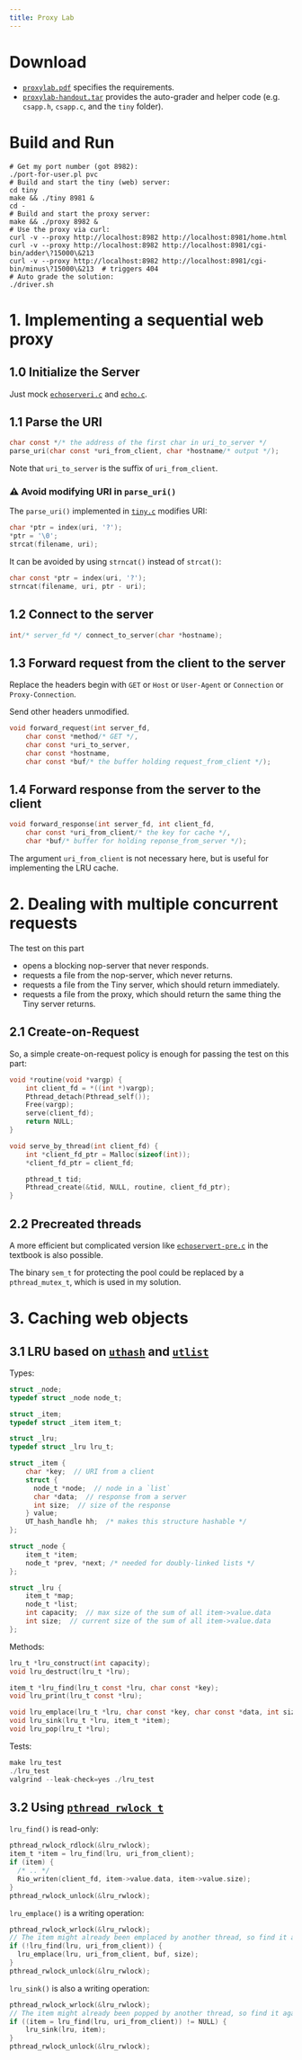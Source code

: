 ```yaml
---
title: Proxy Lab
---
```


# Download

- [`proxylab.pdf`](./proxy/proxylab.pdf) specifies the requirements.
- [`proxylab-handout.tar`](https://csapp.cs.cmu.edu/3e/proxylab-handout.tar) provides the auto-grader and helper code (e.g. `csapp.h`, `csapp.c`, and the `tiny` folder).

# Build and Run

```shell
# Get my port number (got 8982):
./port-for-user.pl pvc
# Build and start the tiny (web) server:
cd tiny
make && ./tiny 8981 &
cd -
# Build and start the proxy server:
make && ./proxy 8982 &
# Use the proxy via curl:
curl -v --proxy http://localhost:8982 http://localhost:8981/home.html
curl -v --proxy http://localhost:8982 http://localhost:8981/cgi-bin/adder\?15000\&213
curl -v --proxy http://localhost:8982 http://localhost:8981/cgi-bin/minus\?15000\&213  # triggers 404
# Auto grade the solution:
./driver.sh
```

# 1. Implementing a sequential web proxy

## 1.0 Initialize the Server

Just mock [`echoserveri.c`](../code/netp/echoserveri.c) and [`echo.c`](../code/netp/echo.c).

## 1.1 Parse the URI

```c
char const */* the address of the first char in uri_to_server */
parse_uri(char const *uri_from_client, char *hostname/* output */);
```

Note that `uri_to_server` is the suffix of `uri_from_client`.

### ⚠️ Avoid modifying URI in `parse_uri()`

The `parse_uri()` implemented in [`tiny.c`](./proxy/tiny/tiny.c) modifies URI:

```c
char *ptr = index(uri, '?');
*ptr = '\0';
strcat(filename, uri);
```

It can be avoided by using `strncat()` instead of `strcat()`:

```c
char const *ptr = index(uri, '?');
strncat(filename, uri, ptr - uri);
```

## 1.2 Connect to the server

```c
int/* server_fd */ connect_to_server(char *hostname);
```

## 1.3 Forward request from the client to the server

Replace the headers begin with `GET` or `Host` or `User-Agent` or `Connection` or `Proxy-Connection`.

Send other headers unmodified.

```c
void forward_request(int server_fd,
    char const *method/* GET */,
    char const *uri_to_server,
    char const *hostname,
    char const *buf/* the buffer holding request_from_client */);
```

## 1.4 Forward response from the server to the client

```c
void forward_response(int server_fd, int client_fd,
    char const *uri_from_client/* the key for cache */,
    char *buf/* buffer for holding reponse_from_server */);
```

The argument `uri_from_client` is not necessary here, but is useful for implementing the LRU cache.

# 2. Dealing with multiple concurrent requests

The test on this part
- opens a blocking nop-server that never responds.
- requests a file from the nop-server, which never returns.
- requests a file from the Tiny server, which should return immediately.
- requests a file from the proxy, which should return the same thing the Tiny server returns.

## 2.1 Create-on-Request

So, a simple create-on-request policy is enough for passing the test on this part:

```c
void *routine(void *vargp) {
    int client_fd = *((int *)vargp);
    Pthread_detach(Pthread_self());
    Free(vargp);
    serve(client_fd);
    return NULL;
}

void serve_by_thread(int client_fd) {
    int *client_fd_ptr = Malloc(sizeof(int));
    *client_fd_ptr = client_fd;

    pthread_t tid;
    Pthread_create(&tid, NULL, routine, client_fd_ptr);
}
```

## 2.2 Precreated threads

A more efficient but complicated version like [`echoservert-pre.c`](../12_concurrent_programming.md#echoservert-pre) in the textbook is also possible.

The binary `sem_t` for protecting the pool could be replaced by a `pthread_mutex_t`, which is used in my solution.

# 3. Caching web objects

## 3.1 LRU based on [`uthash`](http://troydhanson.github.io/uthash/userguide.html) and [`utlist`](troydhanson.github.io/uthash/utlist.html)

Types:

```c
struct _node;
typedef struct _node node_t;

struct _item;
typedef struct _item item_t;

struct _lru;
typedef struct _lru lru_t;

struct _item {
    char *key;  // URI from a client
    struct {
      node_t *node;  // node in a `list`
      char *data;  // response from a server
      int size;  // size of the response
    } value;
    UT_hash_handle hh;  /* makes this structure hashable */
};

struct _node {
    item_t *item;
    node_t *prev, *next; /* needed for doubly-linked lists */
};

struct _lru {
    item_t *map;
    node_t *list;
    int capacity;  // max size of the sum of all item->value.data
    int size;  // current size of the sum of all item->value.data
};
```

Methods:

```c
lru_t *lru_construct(int capacity);
void lru_destruct(lru_t *lru);

item_t *lru_find(lru_t const *lru, char const *key);
void lru_print(lru_t const *lru);

void lru_emplace(lru_t *lru, char const *key, char const *data, int size);
void lru_sink(lru_t *lru, item_t *item);
void lru_pop(lru_t *lru);
```

Tests:

```c
make lru_test
./lru_test
valgrind --leak-check=yes ./lru_test
```

## 3.2 Using [`pthread_rwlock_t`](../12_concurrent_programming.md#pthread_rwlock_t)

`lru_find()` is read-only:

```c
pthread_rwlock_rdlock(&lru_rwlock);
item_t *item = lru_find(lru, uri_from_client);
if (item) {
  /* .. */
  Rio_writen(client_fd, item->value.data, item->value.size);
}
pthread_rwlock_unlock(&lru_rwlock);
```

`lru_emplace()` is a writing operation:

```c
pthread_rwlock_wrlock(&lru_rwlock);
// The item might already been emplaced by another thread, so find it again:
if (!lru_find(lru, uri_from_client)) {
  lru_emplace(lru, uri_from_client, buf, size);
}
pthread_rwlock_unlock(&lru_rwlock);
```

`lru_sink()` is also a writing operation:

```c
pthread_rwlock_wrlock(&lru_rwlock);
// The item might already been popped by another thread, so find it again:
if ((item = lru_find(lru, uri_from_client)) != NULL) {
    lru_sink(lru, item);
}
pthread_rwlock_unlock(&lru_rwlock);
```
